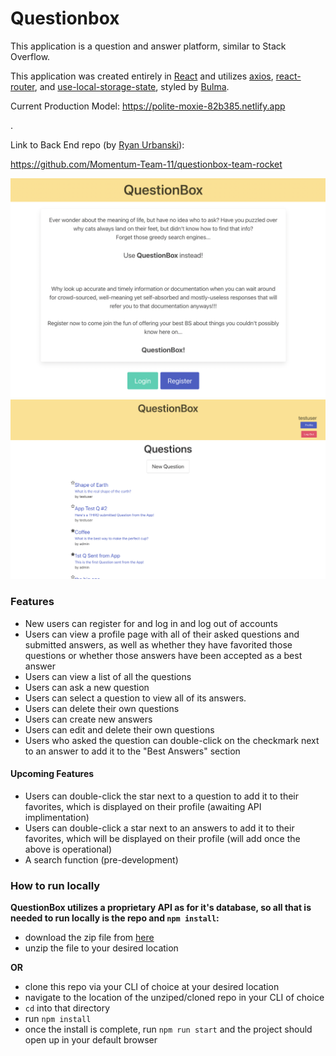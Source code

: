 # Questionbox

This application is a question and answer platform, similar to Stack Overflow.

This application was created entirely in [React](https://reactjs.org/) and utilizes [axios](https://axios-http.com/), [react-router](https://reactrouterdotcom.fly.dev/), and [use-local-storage-state](https://github.com/astoilkov/use-local-storage-state), styled by [Bulma](https://bulma.io/).

Current Production Model: https://polite-moxie-82b385.netlify.app

.

Link to Back End repo (by [Ryan Urbanski](https://github.com/ryanurbanski)):

https://github.com/Momentum-Team-11/questionbox-team-rocket

![Landing Page](./react-question-box/src/images/splash.png)
![Home Page](./react-question-box/src/images/home.png)

### Features

- New users can register for and log in and log out of accounts
- Users can view a profile page with all of their asked questions and submitted answers, as well as whether they have favorited those questions or whether those answers have been accepted as a best answer
- Users can view a list of all the questions
- Users can ask a new question
- Users can select a question to view all of its answers.
- Users can delete their own questions
- Users can create new answers
- Users can edit and delete their own questions
- Users who asked the question can double-click on the checkmark next to an answer to add it to the "Best Answers" section

#### Upcoming Features

- Users can double-click the star next to a question to add it to their favorites, which is displayed on their profile (awaiting API implimentation)
- Users can double-click a star next to an answers to add it to their favorites, which will be displayed on their profile (will add once the above is operational)
- A search function (pre-development)

### How to run locally

**QuestionBox utilizes a proprietary API as for it's database, so all that is needed to run locally is the repo and `npm install`:**

- download the zip file from [here](https://github.com/Momentum-Team-11/questionbox-team-rocket-front-end/archive/refs/heads/main.zip)
- unzip the file to your desired location

**OR**

- clone this repo via your CLI of choice at your desired location
- navigate to the location of the unziped/cloned repo in your CLI of choice
- `cd` into that directory
- run `npm install`
- once the install is complete, run `npm run start` and the project should open up in your default browser
